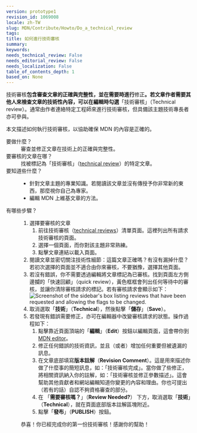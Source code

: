 ```yaml
---
version: prototype1
revision_id: 1069008
locale: zh-TW
slug: MDN/Contribute/Howto/Do_a_technical_review
tags: 
title: 如何進行技術審核
summary: 
keywords: 
needs_technical_review: False
needs_editorial_review: False
needs_localization: False
table_of_contents_depth: 1
based_on: None
---
```

<p class="summary">技術審核<strong>包含審查文章的正確與完整性，並在需要時進行</strong>修正<strong>。若文章作者需要其他人來檢查文章的技術性內容，可以在編輯時勾選</strong>「技術審核」（Technical review）。通常由作者連絡特定工程師來進行技術審核，但具備該主題技術專長者亦可參與。</p>

<p><span class="seoSummary">本文描述如何執行技術審核，以協助確保 MDN 的內容是正確的。</span></p>

<dl>
 <dt>要做什麼？</dt>
 <dd>審查並修正文章在技術上的正確與完整性。</dd>
 <dt>要審核的文章在哪？</dt>
 <dd>找被標記為「技術審核」（<a href="/en-US/docs/needs-review/technical">technical review</a>）的特定文章。</dd>
 <dt>要知道些什麼？</dt>
 <dd>
 <ul>
  <li>針對文章主題的專業知識。若閱讀該文章並沒有傳授予你非常新的東西，那麼視你自己為專家。</li>
  <li>編輯 MDN 上維基文章的方法。</li>
 </ul>
 </dd>
 <dt>有哪些步驟？</dt>
 <dd>
 <ol>
  <li>選擇要審核的文章
   <ol>
    <li>前往技術審核（<a href="/en-US/docs/needs-review/technical">technical reviews</a>）清單頁面。這裡列出所有請求技術審核的頁面。</li>
    <li>選擇一個頁面，而你對該主題非常熟練。</li>
    <li>點擊文章連結以載入頁面。</li>
   </ol>
  </li>
  <li><a id="core-steps" name="core-steps"></a>閱讀文章並密切關注技術性細節：這篇文章正確嗎？有沒有漏掉什麼？若初次選擇的頁面並不適合由你來審核，不要猶豫，選擇其他頁面。</li>
  <li>若沒有錯誤，你不需要透過編輯將文章標記為已審核。找到頁面左方側邊攔的「快速回顧」（quick review），黃色框框會列出任何等待中的審核，並讓你清除審核請求的標記。若有審核請求會顯示如下：<br />
   <img alt="Screenshot of the sidebar's box listing reviews that have been requested and allowing the flags to be changed." src="https://mdn.mozillademos.org/files/13016/SidebarTechReviewRequested.png" /></li>
  <li>取消選取「<strong>技術</strong>」（<strong>Technical</strong>），然後點擊「<strong>儲存</strong>」（<strong>Save</strong>）。</li>
  <li>若發現有錯誤需要修正，亦可在編輯器中改變審核請求的狀態。操作過程如下：
   <ol>
    <li>點擊靠近頁面頂端的「<strong>編輯</strong>」（<strong>Edit</strong>）按鈕以編輯頁面，這會帶你到 <a href="/en-US/docs/MDN/Contribute/Editor">MDN editor</a>。</li>
    <li>修正任何錯誤的技術資訊，並且（或者）增加任何重要但被遺漏的訊息。</li>
    <li>在文章底部填寫<strong>版本註解</strong>（<strong>Revision Comment</strong>）。這是用來描述你做了什麼事的簡短訊息，如：「技術審核完成」。當你做了些修正，將相關資訊納入你的註解，如：「技術審核並修正參數描述」。這會幫助其他貢獻者和網站編輯知道你變更的內容和理由。你也可提出（若有的話）自認不夠資格審查的部分。</li>
    <li>在 「<strong>需要審核嗎？</strong>」（<strong>Review Needed?</strong>） 下方，取消選取「<strong>技術</strong>」（<strong>Technical</strong>），就在頁面底部版本註解區塊附近。</li>
    <li>點擊「<strong>發布</strong>」（<strong>PUBLISH</strong>）按鈕。</li>
   </ol>
  </li>
 </ol>

 <p>恭喜！你已經完成你的第一份技術審核！感謝你的幫助！</p>
 </dd>
</dl>

